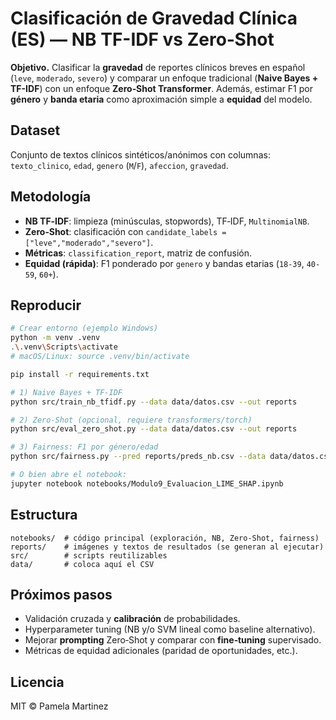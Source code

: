 # Clasificación de Gravedad Clínica (ES) — NB TF-IDF vs Zero‑Shot

**Objetivo.** Clasificar la **gravedad** de reportes clínicos breves en español (`leve`, `moderado`, `severo`)
y comparar un enfoque tradicional (**Naive Bayes + TF-IDF**) con un enfoque **Zero‑Shot Transformer**.
Además, estimar F1 por **género** y **banda etaria** como aproximación simple a **equidad** del modelo.

## Dataset
Conjunto de textos clínicos sintéticos/anónimos con columnas:
`texto_clinico`, `edad`, `genero` (`M`/`F`), `afeccion`, `gravedad`.

## Metodología
- **NB TF‑IDF**: limpieza (minúsculas, stopwords), TF‑IDF, `MultinomialNB`.
- **Zero‑Shot**: clasificación con `candidate_labels = ["leve","moderado","severo"]`.
- **Métricas**: `classification_report`, matriz de confusión.
- **Equidad (rápida)**: F1 ponderado por `genero` y bandas etarias (`18-39`, `40-59`, `60+`).

## Reproducir
```bash
# Crear entorno (ejemplo Windows)
python -m venv .venv
.\.venv\Scripts\activate
# macOS/Linux: source .venv/bin/activate

pip install -r requirements.txt

# 1) Naive Bayes + TF‑IDF
python src/train_nb_tfidf.py --data data/datos.csv --out reports

# 2) Zero‑Shot (opcional, requiere transformers/torch)
python src/eval_zero_shot.py --data data/datos.csv --out reports

# 3) Fairness: F1 por género/edad
python src/fairness.py --pred reports/preds_nb.csv --data data/datos.csv --out reports

# O bien abre el notebook:
jupyter notebook notebooks/Modulo9_Evaluacion_LIME_SHAP.ipynb
```

## Estructura
```
notebooks/  # código principal (exploración, NB, Zero‑Shot, fairness)
reports/    # imágenes y textos de resultados (se generan al ejecutar)
src/        # scripts reutilizables
data/       # coloca aquí el CSV
```

## Próximos pasos
- Validación cruzada y **calibración** de probabilidades.
- Hyperparameter tuning (NB y/o SVM lineal como baseline alternativo).
- Mejorar **prompting** Zero‑Shot y comparar con **fine‑tuning** supervisado.
- Métricas de equidad adicionales (paridad de oportunidades, etc.).

## Licencia
MIT © Pamela Martinez
